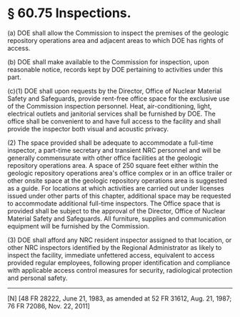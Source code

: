 # § 60.75   Inspections.

(a) DOE shall allow the Commission to inspect the premises of the geologic repository operations area and adjacent areas to which DOE has rights of access.


(b) DOE shall make available to the Commission for inspection, upon reasonable notice, records kept by DOE pertaining to activities under this part.


(c)(1) DOE shall upon requests by the Director, Office of Nuclear Material Safety and Safeguards, provide rent-free office space for the exclusive use of the Commission inspection personnel. Heat, air-conditioning, light, electrical outlets and janitorial services shall be furnished by DOE. The office shall be convenient to and have full access to the facility and shall provide the inspector both visual and acoustic privacy.


(2) The space provided shall be adequate to accommodate a full-time inspector, a part-time secretary and transient NRC personnel and will be generally commensurate with other office facilities at the geologic repository operations area. A space of 250 square feet either within the geologic repository operations area's office complex or in an office trailer or other onsite space at the geologic repository operations area is suggested as a guide. For locations at which activities are carried out under licenses issued under other parts of this chapter, additional space may be requested to accommodate additional full-time inspectors. The Office space that is provided shall be subject to the approval of the Director, Office of Nuclear Material Safety and Safeguards. All furniture, supplies and communication equipment will be furnished by the Commission. 


(3) DOE shall afford any NRC resident inspector assigned to that location, or other NRC inspectors identified by the Regional Administrator as likely to inspect the facility, immediate unfettered access, equivalent to access provided regular employees, following proper identification and compliance with applicable access control measures for security, radiological protection and personal safety.



---

[N] [48 FR 28222, June 21, 1983, as amended at 52 FR 31612, Aug. 21, 1987; 76 FR 72086, Nov. 22, 2011]




